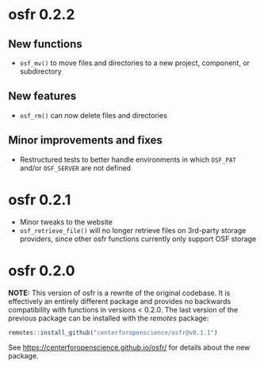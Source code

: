 # osfr 0.2.2

## New functions

* `osf_mv()` to move files and directories to a new project, component, or
subdirectory

## New features

* `osf_rm()` can now delete files and directories

## Minor improvements and fixes

* Restructured tests to better handle environments in which `OSF_PAT` and/or `OSF_SERVER` are not defined

# osfr 0.2.1

* Minor tweaks to the website
* `osf_retrieve_file()` will no longer retrieve files on 3rd-party storage
providers, since other osfr functions currently only support OSF storage

# osfr 0.2.0

**NOTE:** This version of osfr is a rewrite of the original codebase. It is
effectively an entirely different package and provides no backwards
compatibility with functions in versions < 0.2.0. The last version of the
previous package can be installed with the *remotes* package:

```r
remotes::install_github("centerforopenscience/osfr@v0.1.1")
```

See <https://centerforopenscience.github.io/osfr/> for details about the new
package.
